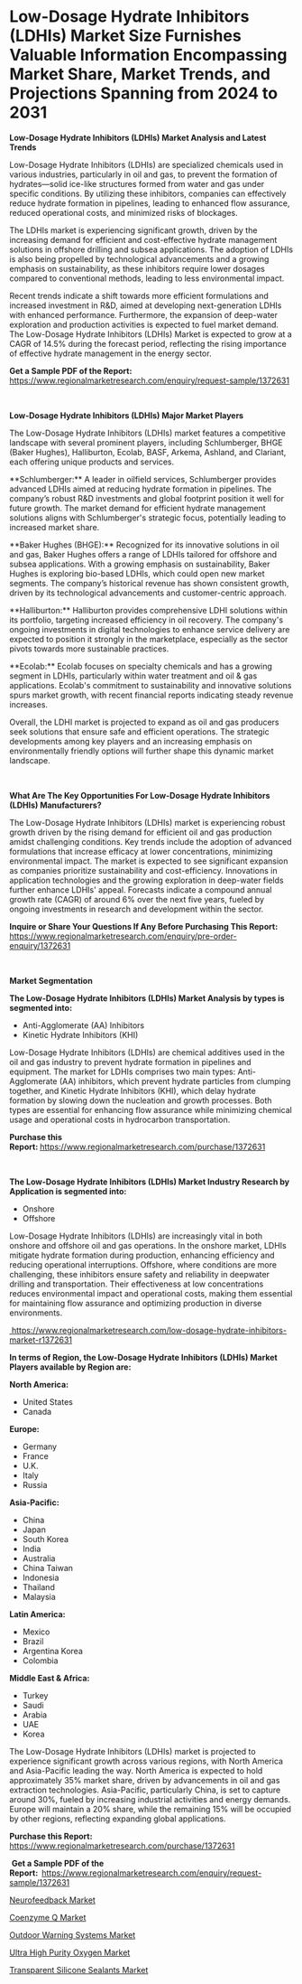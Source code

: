 <p><h1>Low-Dosage Hydrate Inhibitors (LDHIs) Market Size Furnishes Valuable Information Encompassing Market Share, Market Trends, and Projections Spanning from 2024 to 2031</h1></p><p><strong>Low-Dosage Hydrate Inhibitors (LDHIs) Market Analysis and Latest Trends</strong></p>
<p><p>Low-Dosage Hydrate Inhibitors (LDHIs) are specialized chemicals used in various industries, particularly in oil and gas, to prevent the formation of hydrates—solid ice-like structures formed from water and gas under specific conditions. By utilizing these inhibitors, companies can effectively reduce hydrate formation in pipelines, leading to enhanced flow assurance, reduced operational costs, and minimized risks of blockages.</p><p>The LDHIs market is experiencing significant growth, driven by the increasing demand for efficient and cost-effective hydrate management solutions in offshore drilling and subsea applications. The adoption of LDHIs is also being propelled by technological advancements and a growing emphasis on sustainability, as these inhibitors require lower dosages compared to conventional methods, leading to less environmental impact. </p><p>Recent trends indicate a shift towards more efficient formulations and increased investment in R&D, aimed at developing next-generation LDHIs with enhanced performance. Furthermore, the expansion of deep-water exploration and production activities is expected to fuel market demand. The Low-Dosage Hydrate Inhibitors (LDHIs) Market is expected to grow at a CAGR of 14.5% during the forecast period, reflecting the rising importance of effective hydrate management in the energy sector.</p></p>
<p><strong>Get a Sample PDF of the Report:&nbsp;</strong> <a href="https://www.regionalmarketresearch.com/enquiry/request-sample/1372631">https://www.regionalmarketresearch.com/enquiry/request-sample/1372631</a></p>
<p>&nbsp;</p>
<p><strong>Low-Dosage Hydrate Inhibitors (LDHIs) Major Market Players</strong></p>
<p><p>The Low-Dosage Hydrate Inhibitors (LDHIs) market features a competitive landscape with several prominent players, including Schlumberger, BHGE (Baker Hughes), Halliburton, Ecolab, BASF, Arkema, Ashland, and Clariant, each offering unique products and services.</p><p>**Schlumberger:** A leader in oilfield services, Schlumberger provides advanced LDHIs aimed at reducing hydrate formation in pipelines. The company’s robust R&D investments and global footprint position it well for future growth. The market demand for efficient hydrate management solutions aligns with Schlumberger's strategic focus, potentially leading to increased market share.</p><p>**Baker Hughes (BHGE):** Recognized for its innovative solutions in oil and gas, Baker Hughes offers a range of LDHIs tailored for offshore and subsea applications. With a growing emphasis on sustainability, Baker Hughes is exploring bio-based LDHIs, which could open new market segments. The company’s historical revenue has shown consistent growth, driven by its technological advancements and customer-centric approach.</p><p>**Halliburton:** Halliburton provides comprehensive LDHI solutions within its portfolio, targeting increased efficiency in oil recovery. The company's ongoing investments in digital technologies to enhance service delivery are expected to position it strongly in the marketplace, especially as the sector pivots towards more sustainable practices.</p><p>**Ecolab:** Ecolab focuses on specialty chemicals and has a growing segment in LDHIs, particularly within water treatment and oil & gas applications. Ecolab's commitment to sustainability and innovative solutions spurs market growth, with recent financial reports indicating steady revenue increases.</p><p>Overall, the LDHI market is projected to expand as oil and gas producers seek solutions that ensure safe and efficient operations. The strategic developments among key players and an increasing emphasis on environmentally friendly options will further shape this dynamic market landscape.</p></p>
<p>&nbsp;</p>
<p><strong>What Are The Key Opportunities For Low-Dosage Hydrate Inhibitors (LDHIs) Manufacturers?</strong></p>
<p><p>The Low-Dosage Hydrate Inhibitors (LDHIs) market is experiencing robust growth driven by the rising demand for efficient oil and gas production amidst challenging conditions. Key trends include the adoption of advanced formulations that increase efficacy at lower concentrations, minimizing environmental impact. The market is expected to see significant expansion as companies prioritize sustainability and cost-efficiency. Innovations in application technologies and the growing exploration in deep-water fields further enhance LDHIs' appeal. Forecasts indicate a compound annual growth rate (CAGR) of around 6% over the next five years, fueled by ongoing investments in research and development within the sector.</p></p>
<p><strong>Inquire or Share Your Questions If Any Before Purchasing This Report:</strong> <a href="https://www.regionalmarketresearch.com/enquiry/pre-order-enquiry/1372631">https://www.regionalmarketresearch.com/enquiry/pre-order-enquiry/1372631</a></p>
<p>&nbsp;</p>
<p><strong>Market Segmentation</strong></p>
<p><strong>The Low-Dosage Hydrate Inhibitors (LDHIs) Market Analysis by types is segmented into:</strong></p>
<p><ul><li>Anti-Agglomerate (AA) Inhibitors</li><li>Kinetic Hydrate Inhibitors (KHI)</li></ul></p>
<p><p>Low-Dosage Hydrate Inhibitors (LDHIs) are chemical additives used in the oil and gas industry to prevent hydrate formation in pipelines and equipment. The market for LDHIs comprises two main types: Anti-Agglomerate (AA) inhibitors, which prevent hydrate particles from clumping together, and Kinetic Hydrate Inhibitors (KHI), which delay hydrate formation by slowing down the nucleation and growth processes. Both types are essential for enhancing flow assurance while minimizing chemical usage and operational costs in hydrocarbon transportation.</p></p>
<p><strong>Purchase this Report:&nbsp;</strong><a href="https://www.regionalmarketresearch.com/purchase/1372631">https://www.regionalmarketresearch.com/purchase/1372631</a></p>
<p>&nbsp;</p>
<p><strong>The Low-Dosage Hydrate Inhibitors (LDHIs) Market Industry Research by Application is segmented into:</strong></p>
<p><ul><li>Onshore</li><li>Offshore</li></ul></p>
<p><p>Low-Dosage Hydrate Inhibitors (LDHIs) are increasingly vital in both onshore and offshore oil and gas operations. In the onshore market, LDHIs mitigate hydrate formation during production, enhancing efficiency and reducing operational interruptions. Offshore, where conditions are more challenging, these inhibitors ensure safety and reliability in deepwater drilling and transportation. Their effectiveness at low concentrations reduces environmental impact and operational costs, making them essential for maintaining flow assurance and optimizing production in diverse environments.</p></p>
<p><a href="https://www.regionalmarketresearch.com/low-dosage-hydrate-inhibitors-market-r1372631">&nbsp;https://www.regionalmarketresearch.com/low-dosage-hydrate-inhibitors-market-r1372631</a></p>
<p><strong>In terms of Region, the Low-Dosage Hydrate Inhibitors (LDHIs) Market Players available by Region are:</strong></p>
<p>
    <p> <strong> North America: </strong>
        <ul>
            <li>United States</li>
            <li>Canada</li>
        </ul>
        </p> 
    <p> <strong> Europe: </strong>
        <ul>
            <li>Germany</li>
            <li>France</li>
            <li>U.K.</li>
            <li>Italy</li>
            <li>Russia</li>
        </ul>
        </p> 
    <p> <strong> Asia-Pacific: </strong>
        <ul>
            <li>China</li>
            <li>Japan</li>
            <li>South Korea</li>
            <li>India</li>
            <li>Australia</li>
            <li>China Taiwan</li>
            <li>Indonesia</li>
            <li>Thailand</li>
            <li>Malaysia</li>
        </ul>
        </p> 
    <p> <strong> Latin America: </strong>
        <ul>
            <li>Mexico</li>
            <li>Brazil</li>
            <li>Argentina Korea</li>
            <li>Colombia</li>
        </ul>
        </p> 
    <p> <strong> Middle East & Africa: </strong>
        <ul>
            <li>Turkey</li>
            <li>Saudi</li>
            <li>Arabia</li>
            <li>UAE</li>
            <li>Korea</li>
        </ul>
    </p>
    </p>
<p><p>The Low-Dosage Hydrate Inhibitors (LDHIs) market is projected to experience significant growth across various regions, with North America and Asia-Pacific leading the way. North America is expected to hold approximately 35% market share, driven by advancements in oil and gas extraction technologies. Asia-Pacific, particularly China, is set to capture around 30%, fueled by increasing industrial activities and energy demands. Europe will maintain a 20% share, while the remaining 15% will be occupied by other regions, reflecting expanding global applications.</p></p>
<p><strong>Purchase this Report: </strong><a href="https://www.regionalmarketresearch.com/purchase/1372631">https://www.regionalmarketresearch.com/purchase/1372631</a></p>
<p>&nbsp;<strong>Get a Sample PDF of the Report:&nbsp;&nbsp;</strong><a href="https://www.regionalmarketresearch.com/enquiry/request-sample/1372631">https://www.regionalmarketresearch.com/enquiry/request-sample/1372631</a></p>
<p><strong></strong></p>
<p><p><a href="https://www.linkedin.com/pulse/global-neurofeedback-market-focus-application-end-use-industry-wkrnc">Neurofeedback Market</a></p><p><a href="https://www.linkedin.com/pulse/coenzyme-q-market-outlook-complete-industry-analysis-iqdkf">Coenzyme Q Market</a></p><p><a href="https://medium.com/@mnjon30_19191/analyzing-key-drivers-in-the-outdoor-warning-systems-market-market-trends-and-future-outlook-for-705a0d865157">Outdoor Warning Systems Market</a></p><p><a href="https://medium.com/@mnjon30_19191/emerging-market-trends-and-regional-analysis-of-ultra-high-purity-oxygen-market-forecasted-for-d7c11f4b3d44">Ultra High Purity Oxygen Market</a></p><p><a href="https://issuu.com/reportprime-2/docs/transparent-silicone-sealants-marke_195ee7012cf925">Transparent Silicone Sealants Market</a></p></p>